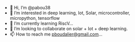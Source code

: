 - 👋 Hi, I’m @pabou38
- 👀 I’m interested in deep learning, Iot, Solar, microcontroller, micropython, tensorflow
- 🌱 I’m currently learning RiscV...
- 💞️ I’m looking to collaborate on  solar + Iot + deep learning.
- 📫 How to reach me pboudalier@gmail.com...

<!---
pabou38/pabou38 is a ✨ special ✨ repository because its `README.md` (this file) appears on your GitHub profile.
You can click the Preview link to take a look at your changes.
--->
